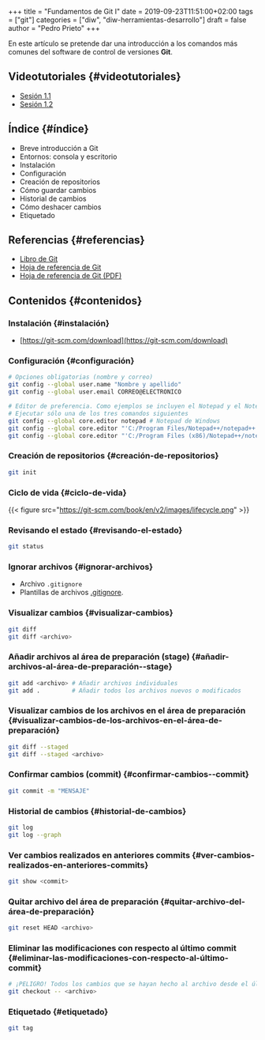 +++
title = "Fundamentos de Git I"
date = 2019-09-23T11:51:00+02:00
tags = ["git"]
categories = ["diw", "diw-herramientas-desarrollo"]
draft = false
author = "Pedro Prieto"
+++

En este artículo se pretende dar una introducción a los comandos más comunes del software de control de versiones **Git**.

<!--more-->


## Videotutoriales {#videotutoriales}

-   [Sesión 1.1](https://www.youtube.com/watch?v=DuewUoPnAmg&index=2&list=PLQg_Bl-6Gfo9k0KQg5vaaV9r6Hg--nMA7)
-   [Sesión 1.2](https://www.youtube.com/watch?v=uwqvuJ5lrIs&list=PLQg_Bl-6Gfo9k0KQg5vaaV9r6Hg--nMA7&index=3)


## Índice {#índice}

-   Breve introducción a Git
-   Entornos: consola y escritorio
-   Instalación
-   Configuración
-   Creación de repositorios
-   Cómo guardar cambios
-   Historial de cambios
-   Cómo deshacer cambios
-   Etiquetado


## Referencias {#referencias}

-   [Libro de Git](https://git-scm.com/book/es/v2/)
-   [Hoja de referencia de Git](https://github.github.com/training-kit/downloads/es_ES/github-git-cheat-sheet/)
-   [Hoja de referencia de Git (PDF)](https://services.github.com/on-demand/downloads/es_ES/github-git-cheat-sheet.pdf)


## Contenidos {#contenidos}


### Instalación {#instalación}

-   [https://git-scm.com/download](https://git-scm.com/download)


### Configuración {#configuración}

```bash
# Opciones obligatorias (nombre y correo)
git config --global user.name "Nombre y apellido"
git config --global user.email CORREO@ELECTRONICO

# Editor de preferencia. Como ejemplos se incluyen el Notepad y el Notepad ++ en Windows
# Ejecutar sólo una de los tres comandos siguientes
git config --global core.editor notepad # Notepad de Windows
git config --global core.editor "'C:/Program Files/Notepad++/notepad++.exe' -multiInst -notabbar -nosession -noPlugin" # Notepad ++
git config --global core.editor "'C:/Program Files (x86)/Notepad++/notepad++.exe' -multiInst -notabbar -nosession -noPlugin" # Notepad ++ 32 bit
```


### Creación de repositorios {#creación-de-repositorios}

```bash
git init
```


### Ciclo de vida {#ciclo-de-vida}

{{< figure src="https://git-scm.com/book/en/v2/images/lifecycle.png" >}}


### Revisando el estado {#revisando-el-estado}

```bash
git status
```


### Ignorar archivos {#ignorar-archivos}

-   Archivo `.gitignore`
-   Plantillas de archivos [.gitignore](https://github.com/github/gitignore).


### Visualizar cambios {#visualizar-cambios}

```bash
git diff
git diff <archivo>
```


### Añadir archivos al área de preparación (stage) {#añadir-archivos-al-área-de-preparación--stage}

```bash
git add <archivo> # Añadir archivos individuales
git add .         # Añadir todos los archivos nuevos o modificados
```


### Visualizar cambios de los archivos en el área de preparación {#visualizar-cambios-de-los-archivos-en-el-área-de-preparación}

```bash
git diff --staged
git diff --staged <archivo>
```


### Confirmar cambios (commit) {#confirmar-cambios--commit}

```bash
git commit -m "MENSAJE"
```


### Historial de cambios {#historial-de-cambios}

```bash
git log
git log --graph
```


### Ver cambios realizados en anteriores commits {#ver-cambios-realizados-en-anteriores-commits}

```bash
git show <commit>
```


### Quitar archivo del área de preparación {#quitar-archivo-del-área-de-preparación}

```bash
git reset HEAD <archivo>
```


### Eliminar las modificaciones con respecto al último commit {#eliminar-las-modificaciones-con-respecto-al-último-commit}

```bash
# ¡PELIGRO! Todos los cambios que se hayan hecho al archivo desde el último commit se eliminarán
git checkout -- <archivo>
```


### Etiquetado {#etiquetado}

```bash
git tag
```
